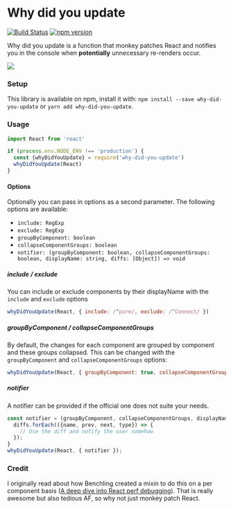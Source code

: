 # Why did you update

[![Build Status](https://travis-ci.org/maicki/why-did-you-update.svg?branch=master)](https://travis-ci.org/maicki/why-did-you-update)
[![npm version](https://badge.fury.io/js/why-did-you-update.svg)](https://badge.fury.io/js/why-did-you-update)

Why did you update is a function that monkey patches React and notifies you in the console when **potentially** unnecessary re-renders occur.

![](https://i.imgur.com/NjI4PYt.png)

### Setup
This library is available on npm, install it with: `npm install --save why-did-you-update` or `yarn add why-did-you-update`.

### Usage
```js
import React from 'react'

if (process.env.NODE_ENV !== 'production') {
  const {whyDidYouUpdate} = require('why-did-you-update')
  whyDidYouUpdate(React)
}
```

#### Options
Optionally you can pass in options as a second parameter. The following options are available:
- `include: RegExp`
- `exclude: RegExp`
- `groupByComponent: boolean`
- `collapseComponentGroups: boolean`
- `notifier: (groupByComponent: boolean, collapseComponentGroups: boolean, displayName: string, diffs: [Object]) => void`

##### include / exclude
You can include or exclude components by their displayName with the `include` and `exclude` options

```js
whyDidYouUpdate(React, { include: /^pure/, exclude: /^Connect/ })
```

##### groupByComponent / collapseComponentGroups
By default, the changes for each component are grouped by component and these groups collapsed. This can be changed with the `groupByComponent` and `collapseComponentGroups` options:

```js
whyDidYouUpdate(React, { groupByComponent: true, collapseComponentGroups: false })
```

##### notifier
A notifier can be provided if the official one does not suite your needs.

```js
const notifier = (groupByComponent, collapseComponentGroups, displayName, diffs) => {
  diffs.forEach(({name, prev, next, type}) => {
    // Use the diff and notify the user somehow
  });
}
whyDidYouUpdate(React, { notifier });
```

### Credit

I originally read about how Benchling created a mixin to do this on a per component basis ([A deep dive into React perf debugging](http://benchling.engineering/deep-dive-react-perf-debugging/)).
That is really awesome but also tedious AF, so why not just monkey patch React.

[build-badge]: https://img.shields.io/travis/garbles/why-did-you-update/master.svg?style=flat-square
[build]: https://travis-ci.org/garbles/why-did-you-update
